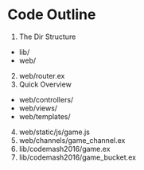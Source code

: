 # Code Outline

1. The Dir Structure
  * lib/
  * web/
2. web/router.ex
3. Quick Overview
  * web/controllers/
  * web/views/
  * web/templates/
4. web/static/js/game.js
5. web/channels/game_channel.ex
6. lib/codemash2016/game.ex
7. lib/codemash2016/game_bucket.ex

